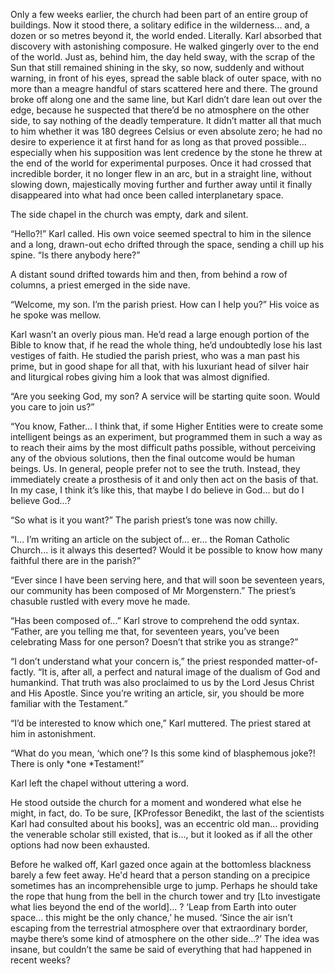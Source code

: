
Only a few weeks earlier, the church had been part of an entire group of buildings. Now it stood there, a solitary edifice in the wilderness... and, a dozen or so metres beyond it, the world ended. Literally. Karl absorbed that discovery with astonishing composure. He walked gingerly over to the end of the world. Just as, behind him, the day held sway, with the scrap of the Sun that still remained shining in the sky, so now, suddenly and without warning, in front of his eyes, spread the sable black of outer space, with no more than a meagre handful of stars scattered here and there. The ground broke off along one and the same line, but Karl didn’t dare lean out over the edge, because he suspected that there’d be no atmosphere on the other side, to say nothing of the deadly temperature. It didn’t matter all that much to him whether it was 180 degrees Celsius or even absolute zero; he had no desire to experience it at first hand for as long as that proved possible... especially when his supposition was lent credence by the stone he threw at the end of the world for experimental purposes. Once it had crossed that incredible border, it no longer flew in an arc, but in a straight line, without slowing down, majestically moving further and further away until it finally disappeared into what had once been called interplanetary space.

The side chapel in the church was empty, dark and silent.

“Hello?\!” Karl called. His own voice seemed spectral to him in the silence and a long, drawn-out echo drifted through the space, sending a chill up his spine. “Is there anybody here?”

A distant sound drifted towards him and then, from behind a row of columns, a priest emerged in the side nave.

“Welcome, my son. I’m the parish priest. How can I help you?” His voice as he spoke was mellow.

Karl wasn’t an overly pious man. He’d read a large enough portion of the Bible to know that, if he read the whole thing, he’d undoubtedly lose his last vestiges of faith. He studied the parish priest, who was a man past his prime, but in good shape for all that, with his luxuriant head of silver hair and liturgical robes giving him a look that was almost dignified.

“Are you seeking God, my son? A service will be starting quite soon. Would you care to join us?”

“You know, Father... I think that, if some Higher Entities were to create some intelligent beings as an experiment, but programmed them in such a way as to reach their aims by the most difficult paths possible, without perceiving any of the obvious solutions, then the final outcome would be human beings. Us. In general, people prefer not to see the truth. Instead, they immediately create a prosthesis of it and only then act on the basis of that. In my case, I think it’s like this, that maybe I do believe in God... but do I believe God...?

“So what is it you want?” The parish priest’s tone was now chilly.

“I... I’m writing an article on the subject of... er... the Roman Catholic Church... is it always this deserted? Would it be possible to know how many faithful there are in the parish?”

“Ever since I have been serving here, and that will soon be seventeen years, our community has been composed of Mr Morgenstern.” The priest’s chasuble rustled with every move he made.

“Has been composed of...” Karl strove to comprehend the odd syntax. “Father, are you telling me that, for seventeen years, you’ve been celebrating Mass for one person? Doesn’t that strike you as strange?”

“I don’t understand what your concern is,” the priest responded matter-of-factly. “It is, after all, a perfect and natural image of the dualism of God and humankind. That truth was also proclaimed to us by the Lord Jesus Christ and His Apostle. Since you’re writing an article, sir, you should be more familiar with the Testament.”

“I’d be interested to know which one,” Karl muttered. The priest stared at him in astonishment.

“What do you mean, ‘which one’? Is this some kind of blasphemous joke?\! There is only *one *Testament\!”

Karl left the chapel without uttering a word.

He stood outside the church for a moment and wondered what else he might, in fact, do. To be sure, \[KProfessor Benedikt, the last of the scientists Karl had consulted about his books\], was an eccentric old man... providing the venerable scholar still existed, that is..., but it looked as if all the other options had now been exhausted.

Before he walked off, Karl gazed once again at the bottomless blackness barely a few feet away. He'd heard that a person standing on a precipice sometimes has an incomprehensible urge to jump. Perhaps he should take the rope that hung from the bell in the church tower and try \[Lto investigate what lies beyond the end of the world\]... ? ‘Leap from Earth into outer space... this might be the only chance,’ he mused. ‘Since the air isn’t escaping from the terrestrial atmosphere over that extraordinary border, maybe there’s some kind of atmosphere on the other side...?’ The idea was insane, but couldn’t the same be said of everything that had happened in recent weeks?

